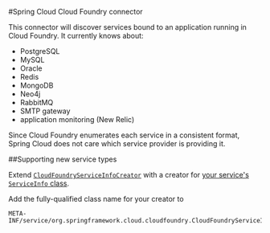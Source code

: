 #Spring Cloud Cloud Foundry connector

This connector will discover services bound to an application running in Cloud Foundry.
It currently knows about:

- PostgreSQL
- MySQL
- Oracle
- Redis
- MongoDB
- Neo4j
- RabbitMQ
- SMTP gateway
- application monitoring (New Relic)

Since Cloud Foundry enumerates each service in a consistent format, Spring Cloud does
not care which service provider is providing it.

##Supporting new service types

Extend [`CloudFoundryServiceInfoCreator`]((src/main/java/org/springframework/cloud/cloudfoundry/CloudFoundryServiceInfoCreator.java))
with a creator for [your service's `ServiceInfo` class](../spring-cloud-core/#adding-service-discovery).

Add the fully-qualified class name for your creator to

````
META-INF/service/org.springframework.cloud.cloudfoundry.CloudFoundryServiceInfoCreator
````